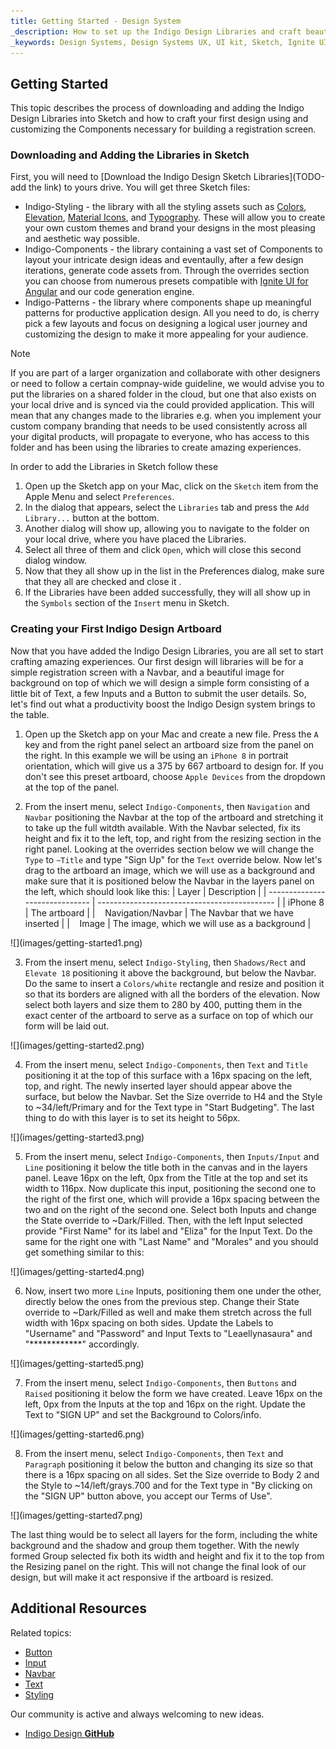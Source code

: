 ```yaml
---
title: Getting Started - Design System
_description: How to set up the Indigo Design Libraries and craft beautiful digital experiences with Sketch. 
_keywords: Design Systems, Design Systems UX, UI kit, Sketch, Ignite UI for Angular, Sketch to Angular, Sketch to Angular, Angular, Angular Design System, Export code from Sketch, Design Kits for Angular, Sketch HTML, Sketch to HTML, Sketch UI kits
---
```


## Getting Started

This topic describes the process of downloading and adding the Indigo Design Libraries into Sketch and how to craft your first design using and customizing the Components necessary for building a registration screen.

### Downloading and Adding the Libraries in Sketch

First, you will need to [Download the Indigo Design Sketch Libraries](TODO-add the link) to yours drive. You will get three Sketch files:

- Indigo-Styling - the library with all the styling assets such as [Colors](colors.md), [Elevation](elevation.md), [Material Icons](material-icons.md), and [Typography](typography.md). These will allow you to create your own custom themes and brand your designs in the most pleasing and aesthetic way possible.
- Indigo-Components - the library containing a vast set of Components to layout your intricate design ideas and eventaully, after a few design iterations, generate code assets from. Through the overrides section you can choose from numerous presets compatible with [Ignite UI for Angular](https://www.infragistics.com/products/ignite-ui-angular) and our code generation engine.
- Indigo-Patterns - the library where components shape up meaningful patterns for productive application design. All you need to do, is cherry pick a few layouts and focus on designing a logical user journey and customizing the design to make it more appealing for your audience.

> [!Note]
> If you are part of a larger organization and collaborate with other designers or need to follow a certain compnay-wide guideline, we would advise you to put the libraries on a shared folder in the cloud, but one that also exists on your local drive and is synced via the could provided application. This will mean that any changes made to the libraries e.g. when you implement your custom company branding that needs to be used consistently across all your digital products, will propagate to everyone, who has access to this folder and has been using the libraries to create amazing experiences.

In order to add the Libraries in Sketch follow these

1.  Open up the Sketch app on your Mac, click on the `Sketch` item from the Apple Menu and select `Preferences`.
2.  In the dialog that appears, select the `Libraries` tab and press the `Add Library...` button at the bottom.
3.  Another dialog will show up, allowing you to navigate to the folder on your local drive, where you have placed the Libraries.
4.  Select all three of them and click `Open`, which will close this second dialog window.
5.  Now that they all show up in the list in the Preferences dialog, make sure that they all are checked and close it .
6.  If the Libraries have been added successfully, they will all show up in the `Symbols` section of the `Insert` menu in Sketch.

### Creating your First Indigo Design Artboard

Now that you have added the Indigo Design Libraries, you are all set to start crafting amazing experiences. Our first design will libraries will be for a simple registration screen with a Navbar, and a beautiful image for background on top of which we will design a simple form consisting of a little bit of Text, a few Inputs and a Button to submit the user details. So, let's find out what a productivity boost the Indigo Design system brings to the table.

1.  Open up the Sketch app on your Mac and create a new file. Press the `A` key and from the right panel select an artboard size from the panel on the right. In this example we will be using an `iPhone 8` in portrait orientation, which will give us a 375 by 667 artboard to design for. If you don't see this preset artboard, choose `Apple Devices` from the dropdown at the top of the panel.

2.  From the insert menu, select `Indigo-Components`, then `Navigation` and `Navbar` positioning the Navbar at the top of the artboard and stretching it to take up the full witdth available. With the Navbar selected, fix its height and fix it to the left, top, and right from the resizing section in the right panel. Looking at the overrides section below we will change the `Type` to `~Title` and type "Sign Up" for the `Text` override below. Now let's drag to the artboard an image, which we will use as a background and make sure that it is positioned below the Navbar in the layers panel on the left, which should look like this:
    | Layer | Description |
    | ------------------------------ | -------------------------------------------- |
    | iPhone 8 | The artboard |
    | &nbsp;&nbsp; Navigation/Navbar | The Navbar that we have inserted |
    | &nbsp;&nbsp; Image | The image, which we will use as a background |

  <div class="divider--half"></div>
  ![](images/getting-started1.png)
  <div class="divider--half"></div>
  <div class="divider--half"></div>
  <div class="divider--half"></div>
  <div class="divider--half"></div>
  <div class="divider--half"></div>

3.  From the insert menu, select `Indigo-Styling`, then `Shadows/Rect` and `Elevate 18` positioning it above the background, but below the Navbar. Do the same to insert a `Colors/white` rectangle and resize and position it so that its borders are aligned with all the borders of the elevation. Now select both layers and size them to 280 by 400, putting them in the exact center of the artboard to serve as a surface on top of which our form will be laid out.

  <div class="divider--half"></div>
  ![](images/getting-started2.png)
  <div class="divider--half"></div>
  <div class="divider--half"></div>
  <div class="divider--half"></div>
  <div class="divider--half"></div>
  <div class="divider--half"></div>

4.  From the insert menu, select `Indigo-Components`, then `Text` and `Title` positioning it at the top of this surface with a 16px spacing on the left, top, and right. The newly inserted layer should appear above the surface, but below the Navbar. Set the Size override to H4 and the Style to ~34/left/Primary and for the Text type in "Start Budgeting". The last thing to do with this layer is to set its height to 56px.

  <div class="divider--half"></div>
  ![](images/getting-started3.png)
  <div class="divider--half"></div>
  <div class="divider--half"></div>
  <div class="divider--half"></div>
  <div class="divider--half"></div>
  <div class="divider--half"></div>

5.  From the insert menu, select `Indigo-Components`, then `Inputs/Input` and `Line` positioning it below the title both in the canvas and in the layers panel. Leave 16px on the left, 0px from the Title at the top and set its width to 116px. Now duplicate this input, positioning the second one to the right of the first one, which will provide a 16px spacing between the two and on the right of the second one. Select both Inputs and change the State override to ~Dark/Filled. Then, with the left Input selected provide "First Name" for its label and "Eliza" for the Input Text. Do the same for the right one with "Last Name" and "Morales" and you should get something similar to this:

  <div class="divider--half"></div>
  ![](images/getting-started4.png)
  <div class="divider--half"></div>
  <div class="divider--half"></div>
  <div class="divider--half"></div>
  <div class="divider--half"></div>
  <div class="divider--half"></div>

6.  Now, insert two more `Line` Inputs, positioning them one under the other, directly below the ones from the previous step. Change their State override to ~Dark/Filled as well and make them stretch across the full width with 16px spacing on both sides. Update the Labels to "Username" and "Password" and Input Texts to "Leaellynasaura" and "\*\*\*\*\*\*\*\*\*\*\*\*" accordingly.

  <div class="divider--half"></div>
  ![](images/getting-started5.png)
  <div class="divider--half"></div>
  <div class="divider--half"></div>
  <div class="divider--half"></div>
  <div class="divider--half"></div>
  <div class="divider--half"></div>

7.  From the insert menu, select `Indigo-Components`, then `Buttons` and `Raised` positioning it below the form we have created. Leave 16px on the left, 0px from the Inputs at the top and 16px on the right. Update the Text to "SIGN UP" and set the Background to Colors/info.

  <div class="divider--half"></div>
  ![](images/getting-started6.png)
  <div class="divider--half"></div>
  <div class="divider--half"></div>
  <div class="divider--half"></div>
  <div class="divider--half"></div>
  <div class="divider--half"></div>

8.  From the insert menu, select `Indigo-Components`, then `Text` and `Paragraph` positioning it below the button and changing its size so that there is a 16px spacing on all sides. Set the Size override to Body 2 and the Style to ~14/left/grays.700 and for the Text type in "By clicking on the "SIGN UP" button above, you accept our Terms of Use".

  <div class="divider--half"></div>
  ![](images/getting-started7.png)
  <div class="divider--half"></div>
  <div class="divider--half"></div>
  <div class="divider--half"></div>
  <div class="divider--half"></div>
  <div class="divider--half"></div>

The last thing would be to select all layers for the form, including the white background and the shadow and group them together. With the newly formed Group selected fix both its width and height and fix it to the top from the Resizing panel on the right. This will not change the final look of our design, but will make it act responsive if the artboard is resized.

## Additional Resources

Related topics:

- [Button](button.md)
- [Input](input.md)
- [Navbar](navbar.md)
- [Text](text.md)
- [Styling](styling-overview.md)
  <div class="divider--half"></div>

Our community is active and always welcoming to new ideas.

- [Indigo Design **GitHub**](https://github.com/IgniteUI/design-system-docfx)
